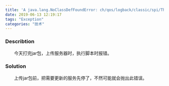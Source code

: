 ```yaml
---
title: 'A java.lang.NoClassDefFoundError: ch/qos/logback/classic/spi/ThrowableProxy'
date: 2019-06-13 12:19:17
tags: "Exception"
categories: "技术"
---
```

### Describtion
&emsp;&emsp;今天打完jar包，上传服务器时，执行脚本时报错。
### Solution
&emsp;&emsp;上传jar包前，把需要更新的服务先停了，不然可能就会抛出此错误。
